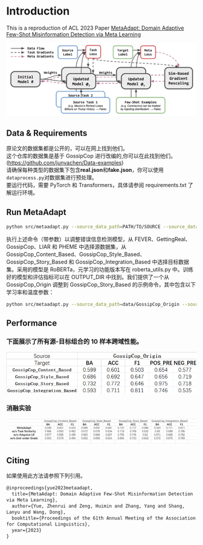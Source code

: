 # Introduction

This is a reproduction of ACL 2023 Paper [MetaAdapt: Domain Adaptive Few-Shot Misinformation Detection via Meta Learning](https://arxiv.org/abs/2305.12692)

<img src=pics/intro.png>

## Data & Requirements

原论文的数据集都是公开的，可以在网上找到他们。<br>
这个仓库的数据集是基于 GossipCop 进行改编的,你可以在此找到他们。(https://github.com/junyachen/Data-examples)<br>
请确保每种类型的数据集下包含**real.json**和**fake.json**，你可以使用`dataprocess.py`对数据集进行预处理。<br>
要运行代码，需要 PyTorch 和 Transformers，具体请参阅 requirements.txt 了解运行环境。

## Run MetaAdapt

```bash
python src/metaadapt.py --source_data_path=PATH/TO/SOURCE --source_data_type=SOURCE_DATASET --target_data_path=PATH/TO/TARGET --target_data_type=TARGET_DATASET --output_dir=OUTPUT_DIR;
```

执行上述命令（带参数）以调整错误信息检测模型，从 FEVER、GettingReal、GossipCop、LIAR 和 PHEME 中选择源数据集，从 GossipCop_Content_Based、GossipCop_Style_Based、GossipCop_Story_Based 和 GossipCop_Integration_Based 中选择目标数据集。采用的模型是 RoBERTa，元学习的功能版本写在 roberta_utils.py 中。训练好的模型和评估指标可以在 OUTPUT_DIR 中找到。我们提供了一个从 GossipCop_Origin 调整到 GossipCop_Story_Based 的示例命令，其中包含以下学习率和温度参数：

```bash
python src/metaadapt.py --source_data_path=data/GossipCop_Origin --source_data_type=gossipcop --target_data_path=data/GossipCop_Story_Based --target_data_type=gossipcop_story_based --learning_rate_meta=1e-5 --learning_rate_learner=1e-5 --softmax_temp=0.1 --output_dir=gossipcop_story;
```

## Performance

### 下面展示了所有源-目标组合的 10 样本跨域性能。

<img src=pics/result.png width=1000><br>

### 消融实验

<img src=pics/消融实验.png width=1000>

## Citing

如果使用此方法请参照下列引用。

```
@inproceedings{yue2023metaadapt,
  title={MetaAdapt: Domain Adaptive Few-Shot Misinformation Detection via Meta Learning},
  author={Yue, Zhenrui and Zeng, Huimin and Zhang, Yang and Shang, Lanyu and Wang, Dong},
  booktitle={Proceedings of the 61th Annual Meeting of the Association for Computational Linguistics},
  year={2023}
}
```
